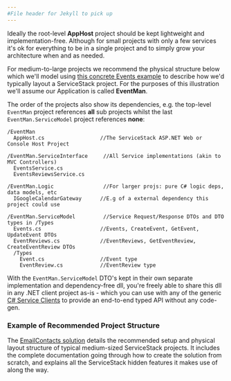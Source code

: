 ```yaml
---
#File header for Jekyll to pick up 
---
```

Ideally the root-level **AppHost** project should be kept lightweight and implementation-free. Although for small projects with only a few services it's ok for everything to be in a single project and to simply grow your architecture when and as needed. 

For medium-to-large projects we recommend the physical structure below which we'll model using [this concrete Events example](http://stackoverflow.com/a/15235822/85785) to describe how we'd typically layout a ServiceStack project. For the purposes of this illustration we'll assume our Application is called **EventMan**. 

The order of the projects also show its dependencies, e.g. the top-level `EventMan` project references **all** sub projects whilst the last `EventMan.ServiceModel` project references **none**:

```
/EventMan
  AppHost.cs                  //The ServiceStack ASP.NET Web or Console Host Project

/EventMan.ServiceInterface     //All Service implementations (akin to MVC Controllers)
  EventsService.cs
  EventsReviewsService.cs

/EventMan.Logic                //For larger projs: pure C# logic deps, data models, etc
  IGoogleCalendarGateway      //E.g of a external dependency this project could use

/EventMan.ServiceModel         //Service Request/Response DTOs and DTO types in /Types
  Events.cs                   //Events, CreateEvent, GetEvent, UpdateEvent DTOs 
  EventReviews.cs             //EventReviews, GetEventReview, CreateEventReview DTOs
  /Types
    Event.cs                  //Event type
    EventReview.cs            //EventReview type
```

With the `EventMan.ServiceModel` DTO's kept in their own separate implementation and dependency-free dll, you're freely able to share this dll in any .NET client project as-is - which you can use with any of the generic [C# Service Clients](https://github.com/ServiceStack/ServiceStack/wiki/C%23-client) to provide an end-to-end typed API without any code-gen.

### Example of Recommended Project Structure

The [EmailContacts solution](https://github.com/ServiceStack/EmailContacts/) details the recommended setup and physical layout structure of typical medium-sized ServiceStack projects. It includes the complete documentation going through how to create the solution from scratch, and explains all the ServiceStack hidden features it makes use of along the way.